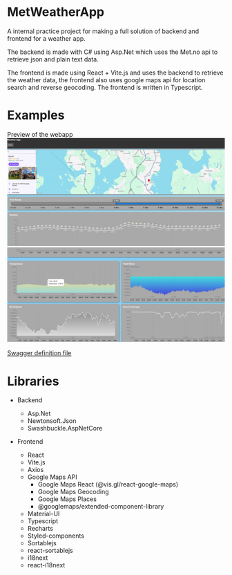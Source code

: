 # MetWeatherApp
 A internal practice project for making a full solution of backend and frontend for a weather app.

 The backend is made with C# using Asp.Net which uses the Met.no api to retrieve json and plain text data.
 
The frontend is made using React + Vite.js and uses the backend to retrieve the weather data, the frontend also uses google maps api for location search and reverse geocoding. The frontend is written in Typescript.

# Examples
Preview of the webapp
![Website preview](https://github.com/haavard-hoijord/MetWeatherApp/blob/main/examples/img.png?raw=true)
![Website preview](https://github.com/haavard-hoijord/MetWeatherApp/blob/main/examples/img2.png?raw=true)

[Swagger definition file](examples/swagger.json)

# Libraries
- Backend
  - Asp.Net
  - Newtonsoft.Json
  - Swashbuckle.AspNetCore
  

- Frontend
  - React
  - Vite.js
  - Axios
  - Google Maps API
    - Google Maps React (@vis.gl/react-google-maps)
    - Google Maps Geocoding
    - Google Maps Places
    - @googlemaps/extended-component-library
  - Material-UI
  - Typescript
  - Recharts
  - Styled-components
  - Sortablejs
  - react-sortablejs
  - i18next
  - react-i18next